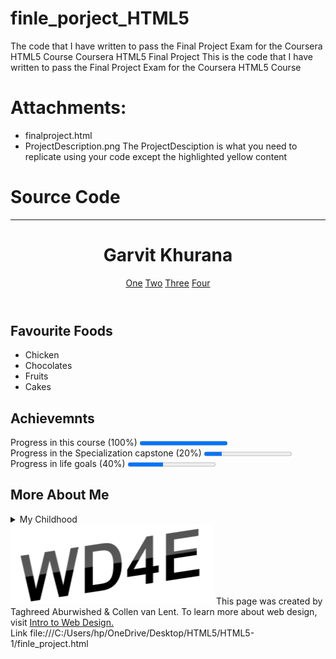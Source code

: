 # finle_porject_HTML5
 The code that I have written to pass the Final Project Exam for the Coursera HTML5 Course
Coursera HTML5 Final Project
This is the code that I have written to pass the Final Project Exam for the Coursera HTML5 Course

# Attachments:
* finalproject.html
* ProjectDescription.png The ProjectDesciption is what you need to replicate using your code except the highlighted yellow content
# Source Code
_______________________________________________________________________________________________________________________________________
<!DOCTYPE html>
<html lang="en">
<head>
	<meta charset="utf-8">
	<title>Final Project
	</title>
</head>
<body>
	<header>
	<h1>Garvit Khurana</h1>
	<nav>
		<a href="#one">One</a>
		<a href="#two">Two</a>
		<a href="#three">Three</a>
		<a href="#four">Four</a>
	</nav>
	</header>
		<h2 id="one">Favourite Foods</h2>
			<ul>
				<li>Chicken</li>
				<li>Chocolates</li>
				<li>Fruits</li>
				<li>Cakes</li>
			</ul>
	<section>
		<h2 id="two">Achievemnts</h2>
		<p>
		Progress in this course (100%)
		<progress value="100" max="100">100%
		</progress><br>
		Progress in the Specialization capstone (20%)
		<progress value="20" max="100">20%
		</progress><br>
		Progress in life goals (40%)
		<progress value="40" max="100">40%</progress>
	</p>
	</section>
	<section>
		<h2 id="three"> More About Me</h2>
		<details>
			<summary>My Childhood</summary>
			<p>I grew up in Amman, Jordan. I used to love watching cartoons and playing video games</p>
		</details>
	</section>
	<footer id="four">
		<img src="logo.png" alt="Here is a logo">
		This page was created by Taghreed Aburwished &amp; Collen van Lent. To learn more about web design, visit <a href="http://www.intro-webdesign.com/">Intro to Web Design.</a>
	</footer>

</body>
</html>
Link file:///C:/Users/hp/OneDrive/Desktop/HTML5/HTML5-1/finle_project.html 
